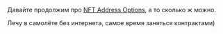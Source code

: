 Давайте продолжим про [NFT Address Options](https://docs.google.com/presentation/d/1BMHDSROMF2P4M7C3iZKPVcE9pVHdQoJPEC4xqgvkZIE), а то сколько ж можно.

Лечу в самолёте без интернета, самое время заняться контрактами)

